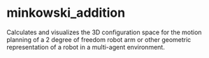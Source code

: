 # minkowski_addition
Calculates and visualizes the 3D configuration space for the motion planning of a 2 degree of freedom robot arm or other geometric representation of a robot in a multi-agent environment. 
